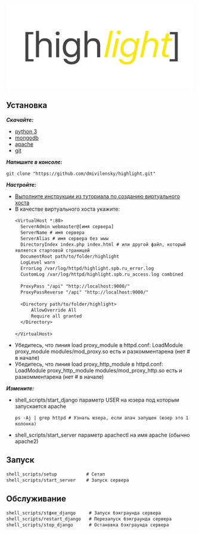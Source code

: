 ![alt text][logo]

[logo]: https://github.com/dmivilensky/highlight/blob/master/logo.png

## Установка

**_Скачайте:_**
- [python 3](https://www.python.org/downloads/release/python-382/)
- [mongodb](https://docs.mongodb.com/manual/installation/)
- [apache](https://httpd.apache.org/download.cgi)
- [git](https://git-scm.com/downloads)

**_Напишите в консоле:_**
```shell script
git clone "https://github.com/dmivilensky/highlight.git"
```

**_Настройте:_**
- [Выполните инструкции из туториала по созданию виртуального хоста](https://medium.com/@JohnFoderaro/how-to-set-up-apache-in-macos-sierra-10-12-bca5a5dfffba#5f65)
- В качестве виртуального хоста укажите:
    ```editorconfig
  <VirtualHost *:80>
      ServerAdmin webmaster@[имя сервера]
      ServerName # имя сервера
      ServerAlias # имя сервера без www
      DirectoryIndex index.php index.html # или другой файл, который является стартовой страницей
      DocumentRoot path/to/folder/highlight
      LogLevel warn
      ErrorLog /var/log/httpd/highlight.spb.ru_error.log
      CustomLog /var/log/httpd/highlight.spb.ru_access.log combined
        
      ProxyPass "/api" "http://localhost:9000/"
      ProxyPassReverse "/api" "http://localhost:9000/"
        
      <Directory path/to/folder/highlight>
          AllowOverride All
          Require all granted
      </Directory>
    
  </VirtualHost>
    ```
- Убедитесь, что линия load proxy_module в httpd.conf: LoadModule proxy_module modules/mod_proxy.so есть и разкомментарена (нет # в начале)
- Убедитесь, что линия load proxy_http_module в httpd.conf: LoadModule proxy_http_module modules/mod_proxy_http.so есть и разкомментарена (нет # в начале)

**_Измените:_**
- shell_scripts/start_django параметр USER на юзера под которым запускается apache
    ```shell script
  ps -Aj | grep httpd # Узнать юзера, если апач запущен (юзер это 1 колонка)
    ```
- shell_scripts/start_server параметр apachectl на имя apache (обычно apache2)

## Запуск

```shell script
shell_scripts/setup           # Сетап
shell_scripts/start_server    # Запуск сервера
```

## Обслуживание

```shell script
shell_scripts/stфке_django     # Запуск бэкграунда сервера
shell_scripts/restart_django   # Перезапуск бэкграунда сервера
shell_scripts/stop_django      # Остановка бэкграунда сервера
```